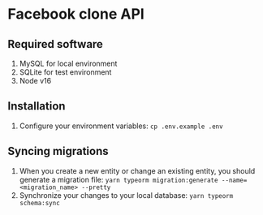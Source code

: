 # Facebook clone API

## Required software
1. MySQL for local environment
2. SQLite for test environment
3. Node v16

## Installation
1. Configure your environment variables: `cp .env.example .env`

## Syncing migrations
1. When you create a new entity or change an existing entity, you should generate a migration file: `yarn typeorm migration:generate --name=<migration_name> --pretty`
2. Synchronize your changes to your local database: `yarn typeorm schema:sync`
